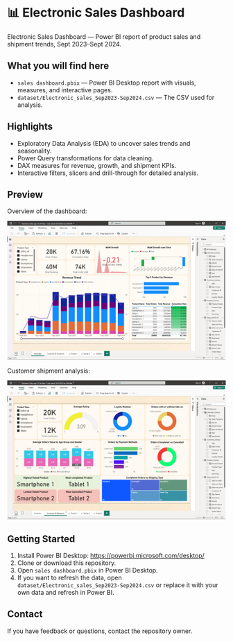 # 📊 Electronic Sales Dashboard

Electronic Sales Dashboard — Power BI report of product sales and shipment trends, Sept 2023–Sept 2024.

## What you will find here

- `sales dashboard.pbix` — Power BI Desktop report with visuals, measures, and interactive pages.
- `dataset/Electronic_sales_Sep2023-Sep2024.csv` — The CSV used for analysis.

## Highlights

- Exploratory Data Analysis (EDA) to uncover sales trends and seasonality.
- Power Query transformations for data cleaning.
- DAX measures for revenue, growth, and shipment KPIs.
- Interactive filters, slicers and drill-through for detailed analysis.

## Preview

Overview of the dashboard:

![Overview](docs/img/overview.png)

Customer shipment analysis:

![Customer Shipment](docs/img/customer-shipment.png)

## Getting Started

1. Install Power BI Desktop: https://powerbi.microsoft.com/desktop/
2. Clone or download this repository.
3. Open `sales dashboard.pbix` in Power BI Desktop.
4. If you want to refresh the data, open `dataset/Electronic_sales_Sep2023-Sep2024.csv` or replace it with your own data and refresh in Power BI.

## Contact

If you have feedback or questions, contact the repository owner.



